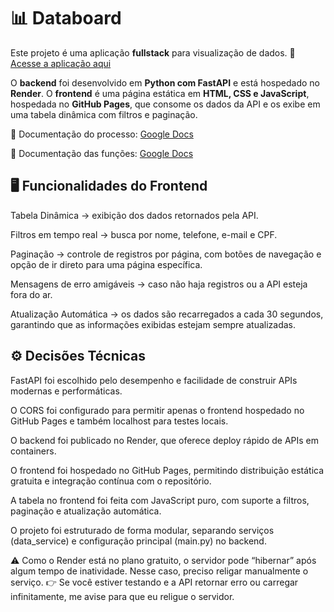 # 📊 Databoard

Este projeto é uma aplicação **fullstack** para visualização de dados.
🔗 [Acesse a aplicação aqui](https://bmlogs64.github.io/databoard/)

O **backend** foi desenvolvido em **Python com FastAPI** e está hospedado no **Render**.
O **frontend** é uma página estática em **HTML, CSS e JavaScript**, hospedada no **GitHub Pages**, que consome os dados da API e os exibe em uma tabela dinâmica com filtros e paginação.

📄 Documentação do processo: [Google Docs](https://docs.google.com/document/d/1o9cLmsYfJeH0-UL6Spf1cMiDNIebFa3NTWBGvk8wGOo/edit?usp=sharing)

📄 Documentação das funções: [Google Docs](https://docs.google.com/document/d/1XPJUXPYPjHPgPcg9WMjFoiFcrOEd6uxkuodSZPrViDQ/edit?usp=sharing)

## 🖥️ Funcionalidades do Frontend

Tabela Dinâmica → exibição dos dados retornados pela API.

Filtros em tempo real → busca por nome, telefone, e-mail e CPF.

Paginação → controle de registros por página, com botões de navegação e opção de ir direto para uma página específica.

Mensagens de erro amigáveis → caso não haja registros ou a API esteja fora do ar.

Atualização Automática → os dados são recarregados a cada 30 segundos, garantindo que as informações exibidas estejam sempre atualizadas.

## ⚙️ Decisões Técnicas

FastAPI foi escolhido pelo desempenho e facilidade de construir APIs modernas e performáticas.

O CORS foi configurado para permitir apenas o frontend hospedado no GitHub Pages e também localhost para testes locais.

O backend foi publicado no Render, que oferece deploy rápido de APIs em containers.

O frontend foi hospedado no GitHub Pages, permitindo distribuição estática gratuita e integração contínua com o repositório.

A tabela no frontend foi feita com JavaScript puro, com suporte a filtros, paginação e atualização automática.

O projeto foi estruturado de forma modular, separando serviços (data_service) e configuração principal (main.py) no backend.

⚠️ Como o Render está no plano gratuito, o servidor pode “hibernar” após algum tempo de inatividade. Nesse caso, preciso religar manualmente o serviço.
👉 Se você estiver testando e a API retornar erro ou carregar infinitamente, me avise para que eu religue o servidor.
